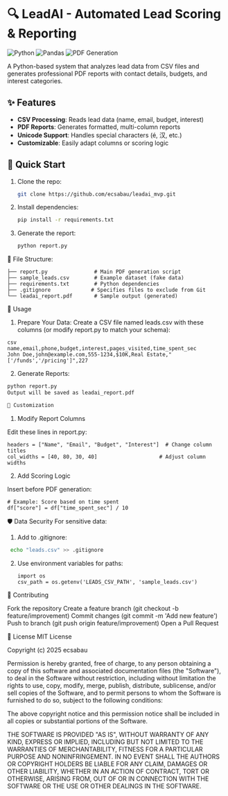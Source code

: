 # 🔍 LeadAI - Automated Lead Scoring & Reporting

![Python](https://img.shields.io/badge/python-3.11%2B-blue)
![Pandas](https://img.shields.io/badge/pandas-2.0%2B-orange)
![PDF Generation](https://img.shields.io/badge/PDF-FPDF2-green)

A Python-based system that analyzes lead data from CSV files and generates professional PDF reports with contact details, budgets, and interest categories.

## ✨ Features
- **CSV Processing**: Reads lead data (name, email, budget, interest)
- **PDF Reports**: Generates formatted, multi-column reports
- **Unicode Support**: Handles special characters (é, 汉, etc.)
- **Customizable**: Easily adapt columns or scoring logic

## 🚀 Quick Start
1. Clone the repo:
   ```bash
   git clone https://github.com/ecsabau/leadai_mvp.git
   
2. Install dependencies:
   ```bash
   pip install -r requirements.txt

3. Generate the report:
   ```bash
   python report.py

📂 File Structure:
```leadai_mvp/
├── report.py               # Main PDF generation script
├── sample_leads.csv        # Example dataset (fake data)
├── requirements.txt        # Python dependencies
├── .gitignore             # Specifies files to exclude from Git
└── leadai_report.pdf       # Sample output (generated)
```
🚀 Usage
1. Prepare Your Data:
Create a CSV file named leads.csv with these columns (or modify report.py to match your schema):
```
csv
name,email,phone,budget,interest,pages_visited,time_spent_sec
John Doe,john@example.com,555-1234,$10K,Real Estate,"['/funds','/pricing']",227
```
2. Generate Reports:
```bash
python report.py
Output will be saved as leadai_report.pdf

🧩 Customization
```
1. Modify Report Columns

Edit these lines in report.py:
```
headers = ["Name", "Email", "Budget", "Interest"]  # Change column titles
col_widths = [40, 80, 30, 40]                    # Adjust column widths
```

2. Add Scoring Logic

Insert before PDF generation:
```
# Example: Score based on time spent
df["score"] = df["time_spent_sec"] / 10
```

🛡️ Data Security
For sensitive data:

1. Add to .gitignore:
  ```bash
   echo "leads.csv" >> .gitignore
  ```
2. Use environment variables for paths:
   ```
   import os
   csv_path = os.getenv('LEADS_CSV_PATH', 'sample_leads.csv')
   ```

🤝 Contributing

Fork the repository
Create a feature branch (git checkout -b feature/improvement)
Commit changes (git commit -m 'Add new feature')
Push to branch (git push origin feature/improvement)
Open a Pull Request

📜 License
MIT License

Copyright (c) 2025 ecsabau

Permission is hereby granted, free of charge, to any person obtaining a copy
of this software and associated documentation files (the "Software"), to deal
in the Software without restriction, including without limitation the rights
to use, copy, modify, merge, publish, distribute, sublicense, and/or sell
copies of the Software, and to permit persons to whom the Software is
furnished to do so, subject to the following conditions:

The above copyright notice and this permission notice shall be included in all
copies or substantial portions of the Software.

THE SOFTWARE IS PROVIDED "AS IS", WITHOUT WARRANTY OF ANY KIND, EXPRESS OR
IMPLIED, INCLUDING BUT NOT LIMITED TO THE WARRANTIES OF MERCHANTABILITY,
FITNESS FOR A PARTICULAR PURPOSE AND NONINFRINGEMENT. IN NO EVENT SHALL THE
AUTHORS OR COPYRIGHT HOLDERS BE LIABLE FOR ANY CLAIM, DAMAGES OR OTHER
LIABILITY, WHETHER IN AN ACTION OF CONTRACT, TORT OR OTHERWISE, ARISING FROM,
OUT OF OR IN CONNECTION WITH THE SOFTWARE OR THE USE OR OTHER DEALINGS IN THE
SOFTWARE.
